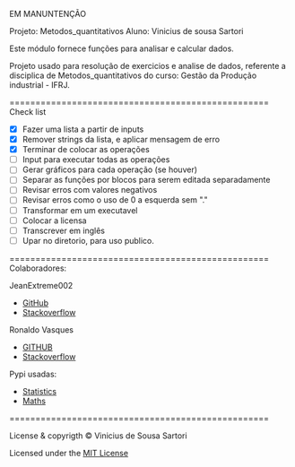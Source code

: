 EM MANUNTENÇÃO

Projeto: Metodos_quantitativos
Aluno: Vinicius de sousa Sartori

Este módulo fornece funções para analisar e calcular dados.

Projeto usado para resolução de exercicios e analise de dados,
referente a disciplica de Metodos_quantitativos do curso:
Gestão da Produção industrial - IFRJ.

==================================================
Check list

- [x]  Fazer uma lista a partir de inputs
- [x]  Remover strings da lista, e aplicar mensagem de erro 
- [x]  Terminar de colocar as operações
- [ ]  Input para executar todas as operações
- [ ]  Gerar gráficos para cada operação  (se houver)
- [ ]  Separar as funções por blocos para serem editada separadamente
- [ ]  Revisar erros com valores negativos
- [ ]  Revisar erros como o uso de 0 a esquerda sem "."
- [ ]  Transformar em um executavel
- [ ]  Colocar a licensa
- [ ]  Transcrever em inglês
- [ ]  Upar no diretorio, para uso publico.

==================================================
Colaboradores:

JeanExtreme002 

- [GitHub](https://github.com/JeanExtreme002)
- [Stackoverflow](https://pt.stackoverflow.com/users/157404/jeanextreme002)

Ronaldo Vasques

- [GITHUB](https://github.com/RonaldoVasques)
- [Stackoverflow](https://pt.stackoverflow.com/users/137387/augusto-vasques)

Pypi usadas:

- [Statistics](https://pypi.org/project/statistics/)
- [Maths](https://pypi.org/project/maths/)

==================================================

License & copyrigth © Vinicius de Sousa Sartori	

Licensed under the [MIT License](https://github.com/VsSarto/become_programmer/blob/master/projects/LICENSE)
